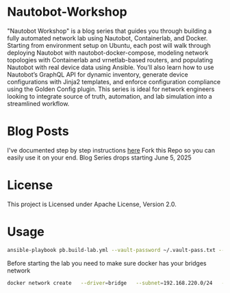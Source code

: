 # Nautobot-Workshop
"Nautobot Workshop" is a blog series that guides you through building a fully automated network lab using Nautobot, Containerlab, and Docker. Starting from environment setup on Ubuntu, each post will walk through deploying Nautobot with nautobot-docker-compose, modeling network topologies with Containerlab and vrnetlab-based routers, and populating Nautobot with real device data using Ansible. You'll also learn how to use Nautobot’s GraphQL API for dynamic inventory, generate device configurations with Jinja2 templates, and enforce configuration compliance using the Golden Config plugin. This series is ideal for network engineers looking to integrate source of truth, automation, and lab simulation into a streamlined workflow.

# Blog Posts
I've documented step by step instructions [here](https://blog.byrnbaker.me/posts/Nautobot-Workshop/)
Fork this Repo so you can easily use it on your end.
Blog Series drops starting June 5, 2025

# License
This project is Licensed under Apache License, Version 2.0.


# Usage
```bash
ansible-playbook pb.build-lab.yml --vault-password ~/.vault-pass.txt --tags organizational,ipam
```

Before starting the lab you need to make sure docker has your bridges network
```bash
docker network create   --driver=bridge   --subnet=192.168.220.0/24   --gateway=192.168.220.1   --opt "com.docker.network.bridge.name"="clab-mgmt"   clab-mgmt
```